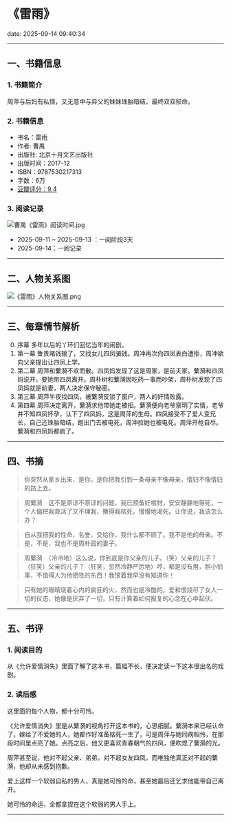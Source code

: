 # 《雷雨》

date: 2025-09-14 09:40:34

---

## 一、书籍信息

### 1. 书籍简介

周萍与后妈有私情，又无意中与异父的妹妹珠胎暗结，最终双双殒命。

### 2. 书籍信息

- 书名：雷雨
- 作者: 曹禺
- 出版社: 北京十月文艺出版社
- 出版时间：2017-12
- ISBN：9787530217313
- 字数：6万
- [豆瓣评分：9.4](https://book.douban.com/subject/30214955/)

### 3. 阅读记录

![曹禺《雷雨》阅读时间.jpg](https://s21.ax1x.com/2025/09/14/pVWHtVU.png)

- 2025-09-11 ~ 2025-09-13 ：一阅阶段3天
- 2025-09-14：一阅记录

---

## 二、人物关系图

![《雷雨》人物关系图.png](https://s21.ax1x.com/2025/09/14/pVWXY4S.png)

---

## 三、每章情节解析

0. 序幕 多年以后的丫环们回忆当年的闹剧。
1. 第一幕 鲁贵赌钱输了，又找女儿四凤骗钱。周冲再次向四凤表白遭拒，周冲欲向父亲提出让四凤上学。
2. 第二幕 周萍和蘩漪不欢而散。四凤妈发现了这是周家，是前夫家。蘩漪和四凤妈说开，要她带四凤离开。周朴树和蘩漪因吃药一事而吵架，周朴树发现了四凤妈就是前妻，两人决定保守秘密。
3. 第三幕 周萍半夜找四凤，被蘩漪反锁了窗户，两人的奸情败露。
4. 第四幕 周萍决定离开，蘩漪求他带她走被拒。蘩漪便向老爷禀明了实情，老爷并不知四凤怀孕，认下了四凤妈，这是周萍的生母。四凤接受不了爱人变兄长，自己还珠胎暗结，跑出门去被电死，周冲拉她也被电死。周萍开枪自尽。蘩漪和四凤妈都疯了。

---

## 四、书摘

> 你突然从家乡出来，是你，是你把我引到一条母亲不像母亲，情妇不像情妇的路上去。

> 周蘩漪　这不是原谅不原谅的问题，我已预备好棺材，安安静静地等死，一个人偏把我救活了又不理我，撇得我枯死，慢慢地渴死。让你说，我该怎么办？

> 自从我把我的性命，名誉，交给你，我什么都不顾了。我不是他的母亲。不是，不是，我也不是周朴园的妻子。

> 周蘩漪　（冷冷地）这么说，你到底是你父亲的儿子。（笑）父亲的儿子？（狂笑）父亲的儿子？（狂笑，忽然冷静严厉地）哼，都是没有用，胆小怕事，不值得人为他牺牲的东西！我恨着我早没有知道你！

> 只有她的眼睛烧着心内的疯狂的火，然而也是冷酷的，爱和恨烧尽了女人一切的仪态，她像是厌弃了一切，只有计算着如何报复的心念在心中起伏。

---

## 五、书评

### 1. 阅读目的

从《允许爱情消失》里面了解了这本书，篇幅不长，便决定读一下这本很出名的戏剧。

### 2. 读后感

这里面的每个人物，都十分可怜。

《允许爱情消失》里是从蘩漪的视角打开这本书的，心思细腻。蘩漪本来已经认命了，嫁给了不爱她的人，她都作好准备枯死一生了，可是周萍与她同病相怜，在那段时间里点亮了她。点亮之后，他又更喜欢青春朝气的四凤，便吹熄了蘩漪的光。

周萍甚至说，他对不起父亲、弟弟，对不起女友四凤，而唯独他真正对不起的蘩漪，他却从未感到抱歉。

爱上这样一个软弱自私的男人，真是她可怜的命，甚至她最后还乞求他能带自己离开。

她可怜的命运，全都拿捏在这个软弱的男人手上。

---